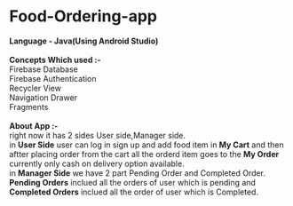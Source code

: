 # Food-Ordering-app
__Language - Java(Using Android Studio)__
<br><br>
__Concepts Which used :-__
<br/>Firebase Database
<br/>Firebase Authentication
<br/>Recycler View
<br/>Navigation Drawer
<br/>Fragments
<br/><br/>
__About App :-__<br>
right now it has 2 sides User side,Manager side.<br/>
in __User Side__ user can log in sign up and add food item in __My Cart__ and then aftter placing order from the cart all the orderd item goes to the __My Order__ currently only cash on delivery option available.<br/>
in __Manager Side__ we have 2 part Pending Order and Completed Order. __Pending Orders__ inclued all the orders of user which is pending and __Completed Orders__ inclued all the order of user which is Completed.



